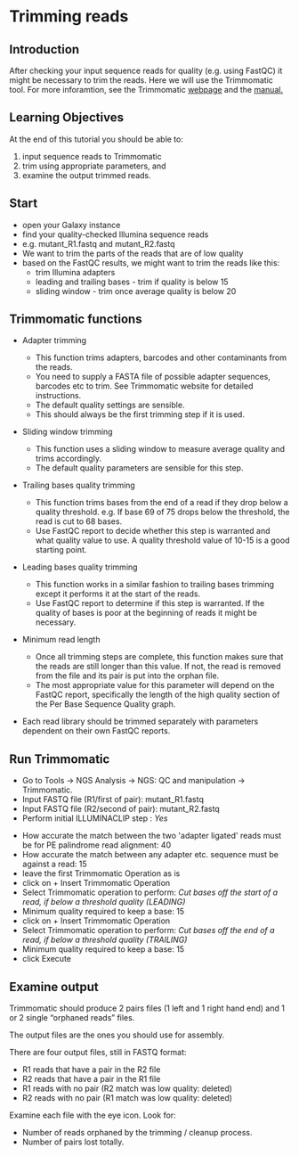# Trimming reads

## Introduction

After checking your input sequence reads for quality (e.g. using FastQC) it might be necessary to trim the reads. Here we will use the Trimmomatic tool. For more inforamtion, see the Trimmomatic [webpage](http://www.usadellab.org/cms/index.php?page=trimmomatic) and the [manual.](http://www.usadellab.org/cms/uploads/supplementary/Trimmomatic/TrimmomaticManual_V0.32.pdf)

## Learning Objectives

At the end of this tutorial you should be able to:

1. input sequence reads to Trimmomatic
2. trim using appropriate parameters, and
3. examine the output trimmed reads.

## Start

- open your Galaxy instance
- find your quality-checked Illumina sequence reads
- e.g. <fn>mutant_R1.fastq</fn> and <fn>mutant_R2.fastq</fn>
- We want to trim the parts of the reads that are of low quality
- based on the FastQC results, we might want to trim the reads like this:
    - trim Illumina adapters
    - leading and trailing bases - trim if quality is below 15
    - sliding window - trim once average quality is below 20

## Trimmomatic functions

- Adapter trimming
    - This function trims adapters, barcodes and other contaminants from the reads.
    - You need to supply a FASTA file of possible adapter sequences, barcodes etc to trim. See Trimmomatic website for detailed instructions.
    - The default quality settings are sensible.
    - This should always be the first trimming step if it is used.

- Sliding window trimming
    - This function uses a sliding window to measure average quality and trims accordingly.
    - The default quality parameters are sensible for this step.

- Trailing bases quality trimming
    - This function trims bases from the end of a read if they drop below a quality threshold. e.g. If base 69 of 75 drops below the threshold, the read is cut to 68 bases.
    - Use FastQC report to decide whether this step is warranted and what quality value to use. A quality threshold value of 10-15 is a good starting point.

- Leading bases quality trimming
    - This function works in a similar fashion to trailing bases trimming except it performs it at the start of the reads.
    - Use FastQC report to determine if this step is warranted. If the quality of bases is poor at the beginning of reads it might be necessary.

- Minimum read length
    - Once all trimming steps are complete, this function makes sure that the reads are still longer than this value. If not, the read is removed from the file and its pair is put into the orphan file.
    - The most appropriate value for this parameter will depend on the FastQC report, specifically the length of the high quality section of the Per Base Sequence Quality graph.

- Each read library should be trimmed separately with parameters dependent on their own FastQC reports.

## Run Trimmomatic

<!---
FIXME: change these settings if required (examine FastQC reports)
--->

- Go to <ss>Tools &rarr; NGS Analysis &rarr; NGS: QC and manipulation &rarr; Trimmomatic</ss>.
- <ss>Input FASTQ file (R1/first of pair)</ss>: <fn>mutant_R1.fastq</fn>
- <ss>Input FASTQ file (R2/second of pair)</ss>: <fn>mutant_R2.fastq</fn>
- <ss>Perform initial ILLUMINACLIP step </ss>: *Yes*
<!---
- <ss>Adapter sequences to use</ss>: FIXME
--->
- <ss>How accurate the match between the two 'adapter ligated' reads must be for PE palindrome read alignment</ss>: 40
- <ss>How accurate the match between any adapter etc. sequence must be against a read</ss>: 15
- leave the first <ss>Trimmomatic Operation</ss> as is
- click on <ss>+ Insert Trimmomatic Operation</ss>
- <ss>Select Trimmomatic operation to perform</ss>: *Cut bases off the start of a read, if below a threshold quality (LEADING)*
- <ss>Minimum quality required to keep a base</ss>: 15
- click on <ss>+ Insert Trimmomatic Operation</ss>
- <ss>Select Trimmomatic operation to perform</ss>: *Cut bases off the end of a read, if below a threshold quality (TRAILING)*
- <ss>Minimum quality required to keep a base</ss>: 15
- click <ss>Execute</ss>

<!---
FIXME: screenshot of these trimmomatic options selected
--->

## Examine output

Trimmomatic should produce 2 pairs files (1 left and 1 right hand end) and 1 or 2 single “orphaned reads” files.

The output files are the ones you should use for assembly.

There are four output files, still in FASTQ format:

- R1 reads that have a pair in the R2 file
- R2 reads that have a pair in the R1 file
- R1 reads with no pair (R2 match was low quality: deleted)
- R2 reads with no pair (R1 match was low quality: deleted)

Examine each file with the eye icon. Look for:

- Number of reads orphaned by the trimming / cleanup process.
- Number of pairs lost totally.

